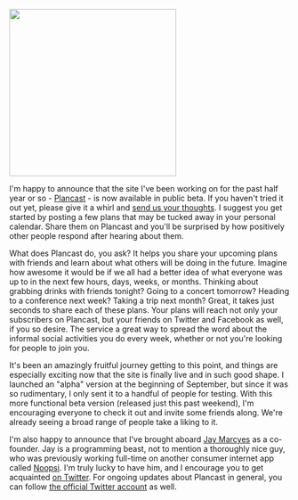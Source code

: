 <a href="http://plancast.com/"><img src="/images/plancast.png" class="shot2" style="width: 300px" /></a>

<p>I'm happy to announce that the site I've been working on for the past half year or so - <a href="http://plancast.com/">Plancast</a> - is now available in public beta. If you haven't tried it out yet, please give it a whirl and <a href="http://plancast.com/contact">send us your thoughts</a>. I suggest you get started by posting a few plans that may be tucked away in your personal calendar. Share them on Plancast and you'll be surprised by how positively other people respond after hearing about them.</p>

<p>What does Plancast do, you ask? It helps you share your upcoming plans with friends and learn about what others will be doing in the future. Imagine how awesome it would be if we all had a better idea of what everyone was up to in the next few hours, days, weeks, or months. Thinking about grabbing drinks with friends tonight? Going to a concert tomorrow? Heading to a conference next week? Taking a trip next month? Great, it takes just seconds to share each of these plans. Your plans will reach not only your subscribers on Plancast, but your friends on Twitter and Facebook as well, if you so desire. The service a great way to spread the word about the informal social activities you do every week, whether or not you're looking for people to join you.</p>

<p>It's been an amazingly fruitful journey getting to this point, and things are especially exciting now that the site is finally live and in such good shape. I launched an "alpha" version at the beginning of September, but since it was so rudimentary, I only sent it to a handful of people for testing. With this more functional beta version (released just this past weekend), I'm encouraging everyone to check it out and invite some friends along. We're already seeing a broad range of people take a liking to it.</p>

<p>I'm also happy to announce that I've brought aboard <a href="http://marcyes.com/">Jay Marcyes</a> as a co-founder. Jay is a programming beast, not to mention a thoroughly nice guy, who was previously working full-time on another consumer internet app called <a href="http://noopsi.com/">Noopsi</a>. I'm truly lucky to have him, and I encourage you to get acquainted <a href="http://twitter.com/jaymon">on Twitter</a>. For ongoing updates about Plancast in general, you can follow <a href="http://twitter.com/plancast">the official Twitter account</a> as well.</p>